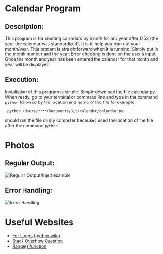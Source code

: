 # Calendar Program
## Description:
This program is for creating calendars by month for any year after 1753 (the year the calendar was standardized). It is to help you plan out your month/year. This progam is straightforward when it is running. Simply put in the month number and the year. Error checking is done on the user's input. Once the month and year has been entered the calendar for that month and year will be displayed.
## Execution:
Installation of this program is simple. Simply download the file calendar.py. When ready, go to your terminal or command line and type in the command `python` followed by the location and name of the file for example: 

``` python /Users/****/Documents/Git/calendar/calendar.py```

should run the file on my computer because I used the location of the file after the command `python`.

# Photos
## Regular Output:

![Regular Output/Input example](regInputOutput.png)

## Error Handling:
![Error Handling](errorCheckingWOutput.png)

# Useful Websites
* [For Loops (python wiki)](https://wiki.python.org/moin/ForLoop)
* [Stack Overflow Question](https://stackoverflow.com/questions/12032214/print-new-output-on-same-line)
* [Range() function](https://www.w3schools.com/python/ref_func_range.asp)